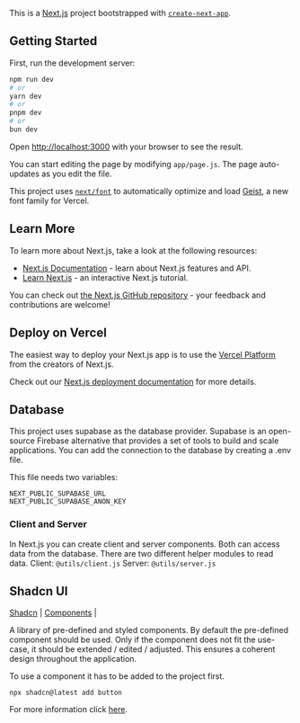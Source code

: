 This is a [Next.js](https://nextjs.org) project bootstrapped with [`create-next-app`](https://github.com/vercel/next.js/tree/canary/packages/create-next-app).

## Getting Started

First, run the development server:

```bash
npm run dev
# or
yarn dev
# or
pnpm dev
# or
bun dev
```

Open [http://localhost:3000](http://localhost:3000) with your browser to see the result.

You can start editing the page by modifying `app/page.js`. The page auto-updates as you edit the file.

This project uses [`next/font`](https://nextjs.org/docs/app/building-your-application/optimizing/fonts) to automatically optimize and load [Geist](https://vercel.com/font), a new font family for Vercel.

## Learn More

To learn more about Next.js, take a look at the following resources:

- [Next.js Documentation](https://nextjs.org/docs) - learn about Next.js features and API.
- [Learn Next.js](https://nextjs.org/learn) - an interactive Next.js tutorial.

You can check out [the Next.js GitHub repository](https://github.com/vercel/next.js) - your feedback and contributions are welcome!

## Deploy on Vercel

The easiest way to deploy your Next.js app is to use the [Vercel Platform](https://vercel.com/new?utm_medium=default-template&filter=next.js&utm_source=create-next-app&utm_campaign=create-next-app-readme) from the creators of Next.js.

Check out our [Next.js deployment documentation](https://nextjs.org/docs/app/building-your-application/deploying) for more details.

## Database

This project uses supabase as the database provider. Supabase is an open-source Firebase alternative that provides a set of tools to build and scale applications.
You can add the connection to the database by creating a .env file.

This file needs two variables:

```
NEXT_PUBLIC_SUPABASE_URL
NEXT_PUBLIC_SUPABASE_ANON_KEY
```

### Client and Server 

In Next.js you can create client and server components. Both can access data from the database. There are two different helper modules to read data. 
Client: `@utils/client.js`
Server: `@utils/server.js`

## Shadcn UI
[Shadcn](https://ui.shadcn.com/) |
[Components](https://ui.shadcn.com/docs/components) |


A library of pre-defined and styled components. By default the pre-defined component should be used. Only if the component does not fit the
use-case, it should be extended / edited / adjusted. This ensures a coherent design throughout the application.

To use a component it has to be added to the project first. 
```
npx shadcn@latest add button
```

For more information click [here](https://ui.shadcn.com/docs/installation/next).


